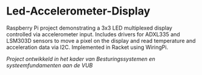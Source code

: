 # Led-Accelerometer-Display
Raspberry Pi project demonstrating a 3x3 LED multiplexed display controlled via accelerometer input. Includes drivers for ADXL335 and LSM303D sensors to move a pixel on the display and read temperature and acceleration data via I2C. Implemented in Racket using WiringPi.

*Project ontwikkeld in het kader van Besturingssystemen en systeemfundamenten aan de VUB*
